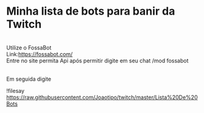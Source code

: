 # Minha lista de bots para banir da Twitch 
<br />Utilize o FossaBot
<br />Link:https://fossabot.com/
<br />Entre no site permita Api após permitir digite em seu chat /mod fossabot

<br /> Em seguida digite 

!filesay https://raw.githubusercontent.com/Joaotipo/twitch/master/Lista%20De%20Bots
